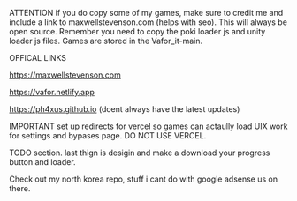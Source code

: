ATTENTION if you do copy some of my games, make sure to credit me and include a link to maxwellstevenson.com (helps with seo). This will always be open source. Remember you need to copy the poki loader js and unity loader js files. Games are stored in the Vafor_it-main.

OFFICAL LINKS

https://maxwellstevenson.com

https://vafor.netlify.app

https://ph4xus.github.io (doent always have the latest updates)

IMPORTANT set up redirects for vercel so games can actaully load
UIX work for settings and bypases page. DO NOT USE VERCEL.

TODO section.
last thign is desigin and make a download your progress button and loader. 

Check out my north korea repo, stuff i cant do with google adsense us on there.

